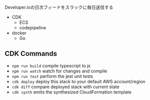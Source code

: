 Developer.ioの日次フィードをスラックに毎日送信する　

- CDK
    - ECS
    - codepipeline
- docker
    - Go
## CDK Commands

 * `npm run build`   compile typescript to js
 * `npm run watch`   watch for changes and compile
 * `npm run test`    perform the jest unit tests
 * `cdk deploy`      deploy this stack to your default AWS account/region
 * `cdk diff`        compare deployed stack with current state
 * `cdk synth`       emits the synthesized CloudFormation template
